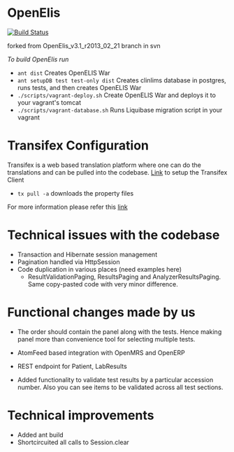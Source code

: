 OpenElis
========

[![Build Status](https://travis-ci.org/Bhamni/OpenElis.svg?branch=master)](https://travis-ci.org/Bhamni/OpenElis)

forked from OpenElis_v3.1_r2013_02_21 branch in svn

*To build OpenElis run*
* `ant dist`  Creates OpenELIS War
* `ant setupDB test test-only dist`  Creates clinlims database in postgres, runs tests, and then creates OpenELIS War
* `./scripts/vagrant-deploy.sh` Create OpenELIS War and deploys it to your vagrant's tomcat
* `./scripts/vagrant-database.sh` Runs Liquibase migration script in your vagrant 

Transifex Configuration
===========================
Transifex is a web based translation platform where one can do the translations and can be pulled into the codebase.
[Link](http://docs.transifex.com/client/config/#transifexrc) to setup the Transifex Client 

* `tx pull -a` downloads the property files

For more information please refer this [link](https://bahmni.atlassian.net/wiki/display/BAH/Translating+Bahmni) 

Technical issues with the codebase
======================================

- Transaction and Hibernate session management
- Pagination handled via HttpSession
- Code duplication in various places (need examples here)
	- ResultValidationPaging, ResultsPaging and AnalyzerResultsPaging. Same copy-pasted code with very minor difference.

Functional changes made by us
=============================
- The order should contain the panel along with the tests. Hence making panel more than convenience tool for selecting multiple tests.
- AtomFeed based integration with OpenMRS and OpenERP
- REST endpoint for Patient, LabResults

- Added functionality to validate test results by a particular accession number. Also you can see items to be validated across all test sections.

Technical improvements
======================
- Added ant build
- Shortcircuited all calls to Session.clear

